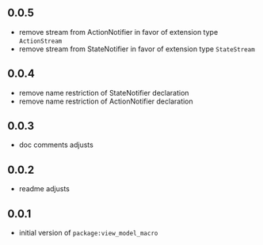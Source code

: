 ## 0.0.5
* remove stream from ActionNotifier in favor of extension type `ActionStream`
* remove stream from StateNotifier in favor of extension type `StateStream`

## 0.0.4

* remove name restriction of StateNotifier declaration
* remove name restriction of ActionNotifier declaration

## 0.0.3

* doc comments adjusts

## 0.0.2

* readme adjusts

## 0.0.1

* initial version of `package:view_model_macro`
